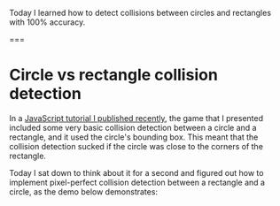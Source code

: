 Today I learned how to detect collisions between circles and rectangles with 100% accuracy.

===


# Circle vs rectangle collision detection

In a [JavaScript tutorial I published recently](/blog/javascript-2d-scrolling-game-tutorial), the game that I presented included some very basic collision detection between a circle and a rectangle, and it used the circle's bounding box.
This meant that the collision detection sucked if the circle was close to the corners of the rectangle.

Today I sat down to think about it for a second and figured out how to implement pixel-perfect collision detection between a rectangle and a circle, as the demo below demonstrates:

<canvas id="mainCanvas1" style="background:var(--ui); margin: auto; display: block;"></canvas>

<script>
    const canvas = document.getElementById("mainCanvas1");
    const ctx = canvas.getContext("2d");

    const WIDTH = Math.min(600, document.documentElement.clientWidth);
    const HEIGHT = 400;
    canvas.width = WIDTH;
    canvas.height = HEIGHT;

    var style = window.getComputedStyle(document.body);
    const RED = style.getPropertyValue("--re");
    const GREEN = style.getPropertyValue("--gr");
    const CIRCLE_COLOUR = style.getPropertyValue("--tx");

    const radius = 25;

    function draw(evt) {
        ctx.clearRect(0, 0, canvas.width, canvas.height);

        // Get mouse position.
        var rect = canvas.getBoundingClientRect();
        var x = evt.clientX - rect.left;
        var y = evt.clientY - rect.top;

        // Draw the rectangle.
        ctx.fillStyle = collision(x, y) ? RED : GREEN;
        ctx.fillRect(WIDTH / 4, HEIGHT / 4, WIDTH / 2, HEIGHT / 2);

        // Draw the circle.
        ctx.fillStyle = CIRCLE_COLOUR;
        ctx.beginPath();
        ctx.arc(x, y, radius, 0, 2 * Math.PI);
        ctx.fill();
    }

    function collision(x, y) {
        var left = WIDTH / 4, right = 3 * WIDTH / 4;
        var top = HEIGHT / 4, bottom = 3 * HEIGHT / 4;
        var corners = [
            { x: left, y: top },
            { x: right, y: top },
            { x: left, y: bottom },
            { x: right, y: bottom },
        ];
        for (var c of corners) {
            if ((c.x - x) ** 2 + (c.y - y) ** 2 <= radius ** 2) {
                return true;
            }
        }
        return (x >= left - radius && x <= right + radius && y >= top && y <= bottom) || (x >= left && x <= right && y >= top - radius && y <= bottom + radius);
    }

    document.addEventListener(
        "mousemove",
        draw,
    );
</script>
